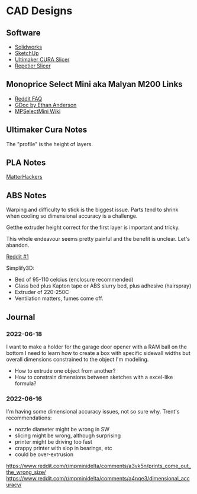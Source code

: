 # CAD Designs

## Software

* [Solidworks](https://www.solidworks.com/)
* [SketchUp](https://www.sketchup.com/industries/3d-printing)
* [Ultimaker CURA Slicer](https://ultimaker.com/software/ultimaker-cura)
* [Repetier Slicer](https://www.repetier.com/)

## Monoprice Select Mini aka Malyan M200 Links

* [Reddit FAQ](https://www.reddit.com/r/MPSelectMiniOwners/comments/6thy9t/read_this_first_updated/)
* [GDoc by Ethan Anderson](https://docs.google.com/document/d/1HJaLIcUD4oiIUYu6In7Bxf7WxAOiT3n48RvOe5pvSHk/edit)
* [MPSelectMini Wiki](https://mpselectmini.com/)

## Ultimaker Cura Notes

The "profile" is the height of layers.

## PLA Notes

[MatterHackers](https://www.matterhackers.com/articles/how-to-succeed-when-printing-in-pla)

## ABS Notes

Warping and difficulty to stick is the biggest issue.
Parts tend to shrink when cooling so dimensional accuracy is a challenge.

Getthe extruder height correct for the first layer is important and tricky. 

This whole endeavour seems pretty painful and the benefit is unclear. Let's abandon.

[Reddit #1](https://www.reddit.com/r/MPSelectMiniOwners/comments/5tp96p/how_to_print_with_abs_the_easy_way/)

Simplify3D:
* Bed of 95-110 celcius (enclosure recommended)
* Glass bed plus Kapton tape or ABS slurry bed, plus adhesive (hairspray) 
* Extruder of 220-250C
* Ventilation matters, fumes come off.

## Journal


### 2022-06-18

I want to make a holder for the garage door opener with a RAM ball on the bottom
I need to learn how to create a box with specific sidewall widths but overall dimensions constrained to the object I'm modeling.

* How to extrude one object from another?
* How to constrain dimensions between sketches with a excel-like formula?

### 2022-06-16

I'm having some dimensional accuracy issues, not so sure why. Trent's recommendations:
* nozzle diameter might be wrong in SW
* slicing might be wrong, although surprising
* printer might be driving too fast
* crappy printer with slop in bearings, etc
* could be over-extrusion

https://www.reddit.com/r/mpminidelta/comments/a3vk5n/prints_come_out_the_wrong_size/
https://www.reddit.com/r/mpminidelta/comments/a4nqe3/dimensional_accuracy/


